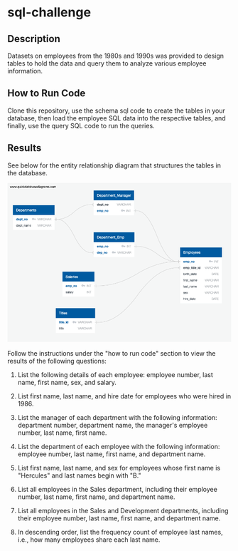 # sql-challenge

## Description
Datasets on employees from the 1980s and 1990s was provided to design tables to hold the data and query them to analyze various employee information.

## How to Run Code
Clone this repository, use the schema sql code to create the tables in your database, then load the employee SQL data into the respective tables, and finally, use the query SQL code to run the queries.

## Results
See below for the entity relationship diagram that structures the tables in the database.

![ERD](ERD.png)

Follow the instructions under the "how to run code" section to view the results of the following questions:

1. List the following details of each employee: employee number, last name, first name, sex, and salary.

2. List first name, last name, and hire date for employees who were hired in 1986.

3. List the manager of each department with the following information: department number, department name, the manager's employee number, last name, first name.

4. List the department of each employee with the following information: employee number, last name, first name, and department name.

5. List first name, last name, and sex for employees whose first name is "Hercules" and last names begin with "B."

6. List all employees in the Sales department, including their employee number, last name, first name, and department name.

7. List all employees in the Sales and Development departments, including their employee number, last name, first name, and department name.

8. In descending order, list the frequency count of employee last names, i.e., how many employees share each last name.